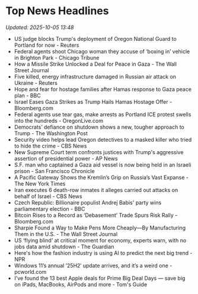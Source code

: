 # Top News Headlines

_Updated: 2025-10-05 13:48_

- US judge blocks Trump's deployment of Oregon National Guard to Portland for now - Reuters
- Federal agents shoot Chicago woman they accuse of ‘boxing in’ vehicle in Brighton Park - Chicago Tribune
- How a Missile Strike Unlocked a Deal for Peace in Gaza - The Wall Street Journal
- Five killed, energy infrastructure damaged in Russian air attack on Ukraine - Reuters
- Hope and fear for hostage families after Hamas response to Gaza peace plan - BBC
- Israel Eases Gaza Strikes as Trump Hails Hamas Hostage Offer - Bloomberg.com
- Federal agents use tear gas, make arrests as Portland ICE protest swells into the hundreds - OregonLive.com
- Democrats’ defiance on shutdown shows a new, tougher approach to Trump - The Washington Post
- Security video helps lead Oregon detectives to a masked killer who tried to hide the crime - CBS News
- New Supreme Court term confronts justices with Trump's aggressive assertion of presidential power - AP News
- S.F. man who captained a Gaza aid vessel is now being held in an Israeli prison - San Francisco Chronicle
- A Pacific Gateway Shows the Kremlin’s Grip on Russia’s Vast Expanse - The New York Times
- Iran executes 6 death-row inmates it alleges carried out attacks on behalf of Israel - CBS News
- Czech Republic: Billionaire populist Andrej Babis' party wins parliamentary election - BBC
- Bitcoin Rises to a Record as ‘Debasement’ Trade Spurs Risk Rally - Bloomberg.com
- Sharpie Found a Way to Make Pens More Cheaply—By Manufacturing Them in the U.S. - The Wall Street Journal
- US ‘flying blind’ at critical moment for economy, experts warn, with no jobs data amid shutdown - The Guardian
- Here's how the fashion industry is using AI to predict the next big trend - NPR
- Windows 11’s annual ’25H2′ update arrives, and it’s a weird one - pcworld.com
- I've found the 13 best Apple deals for Prime Big Deal Days — save big on iPads, MacBooks, AirPods and more - Tom's Guide